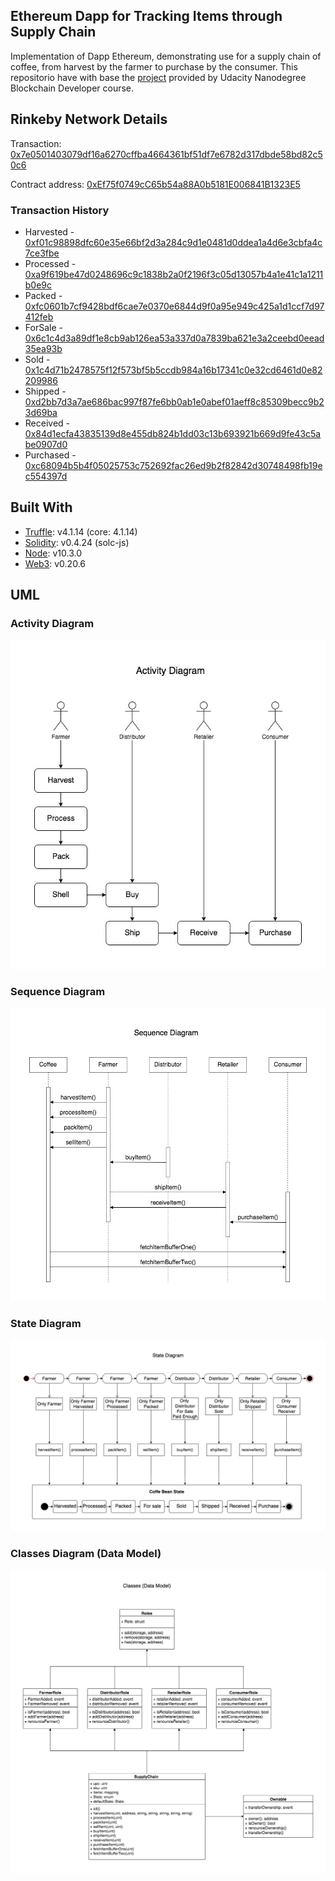 ## Ethereum Dapp for Tracking Items through Supply Chain
Implementation of Dapp Ethereum, demonstrating use for a supply chain of coffee, from harvest by the farmer to purchase by the consumer.
This repositorio have with base the [project](https://github.com/udacity/nd1309-Project-6b-Example-Template) provided by Udacity Nanodegree Blockchain Developer course.

## Rinkeby Network Details

Transaction: [0x7e0501403079df16a6270cffba4664361bf51df7e6782d317dbde58bd82c50c6](https://rinkeby.etherscan.io/tx/0x7e0501403079df16a6270cffba4664361bf51df7e6782d317dbde58bd82c50c6)

Contract address: [0xEf75f0749cC65b54a88A0b5181E006841B1323E5](https://rinkeby.etherscan.io/address/0xEf75f0749cC65b54a88A0b5181E006841B1323E5)

### Transaction History

* Harvested - [0xf01c98898dfc60e35e66bf2d3a284c9d1e0481d0ddea1a4d6e3cbfa4c7ce3fbe](https://rinkeby.etherscan.io/tx/0xf01c98898dfc60e35e66bf2d3a284c9d1e0481d0ddea1a4d6e3cbfa4c7ce3fbe)
* Processed - [0xa9f619be47d0248696c9c1838b2a0f2196f3c05d13057b4a1e41c1a1211b0e9c](https://rinkeby.etherscan.io/tx/0xa9f619be47d0248696c9c1838b2a0f2196f3c05d13057b4a1e41c1a1211b0e9c)
* Packed - [0xfc0601b7cf9428bdf6cae7e0370e6844d9f0a95e949c425a1d1ccf7d97412feb](https://rinkeby.etherscan.io/tx/0xfc0601b7cf9428bdf6cae7e0370e6844d9f0a95e949c425a1d1ccf7d97412feb)
* ForSale - [0x6c1c4d3a89df1e8cb9ab126ea53a337d0a7839ba621e3a2ceebd0eead35ea93b](https://rinkeby.etherscan.io/tx/0x6c1c4d3a89df1e8cb9ab126ea53a337d0a7839ba621e3a2ceebd0eead35ea93b)
* Sold - [0x1c4d71b2478575f12f573bf5b5ccdb984a16b17341c0e32cd6461d0e82209986](https://rinkeby.etherscan.io/tx/0x1c4d71b2478575f12f573bf5b5ccdb984a16b17341c0e32cd6461d0e82209986)
* Shipped - [0xd2bb7d3a7ae686bac997f87fe6bb0ab1e0abef01aeff8c85309becc9b23d69ba](https://rinkeby.etherscan.io/tx/0xd2bb7d3a7ae686bac997f87fe6bb0ab1e0abef01aeff8c85309becc9b23d69ba)
* Received - [0x84d1ecfa43835139d8e455db824b1dd03c13b693921b669d9fe43c5abe0907d0](https://rinkeby.etherscan.io/tx/0x84d1ecfa43835139d8e455db824b1dd03c13b693921b669d9fe43c5abe0907d0)
* Purchased - [0xc68094b5b4f05025753c752692fac26ed9b2f82842d30748498fb19ec554397d](https://rinkeby.etherscan.io/tx/0xc68094b5b4f05025753c752692fac26ed9b2f82842d30748498fb19ec554397d)


## Built With
- [Truffle](https://trufflesuite.com/docs/truffle/): v4.1.14 (core: 4.1.14)
- [Solidity](https://docs.soliditylang.org/en/v0.8.12/): v0.4.24 (solc-js)
- [Node](https://nodejs.org/en/docs/): v10.3.0
- [Web3](https://web3js.readthedocs.io/en/v1.7.0/index.html#): v0.20.6


## UML

### Activity Diagram
![Activity Diagram](UML/activity_diagram.jpg)

### Sequence Diagram
![Sequence Diagram](UML/sequence_diagram.jpg)

### State Diagram
![State Diagram](UML/state_diagram.jpg)

### Classes Diagram (Data Model)
![Class Diagram](UML/classes_diagram.jpg)